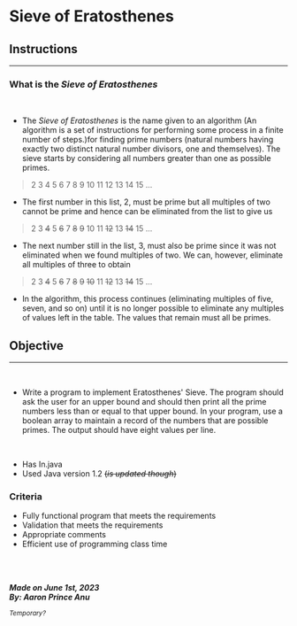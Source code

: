 # **Sieve of Eratosthenes**

## Instructions
---


### What is the *Sieve of Eratosthenes*

<br>

- The *Sieve of Eratosthenes* is the name given to an algorithm (An algorithm is a set of instructions for performing some process in a finite number of steps.)for finding prime numbers (natural numbers having exactly two distinct natural number divisors, one and themselves). The sieve starts by considering all numbers greater than one as possible primes. 

> 2 3 4 5 6 7 8 9 10 11 12 13 14 15 ...

- The first number in this list, 2, must be prime but all multiples of two cannot be prime and hence can be eliminated from the list to give us

> 2 3 ~~4~~ 5 ~~6~~ 7 ~~8~~ ~~9~~ 10 11 ~~12~~ 13 ~~14~~ 15 ...

- The next number still in the list, 3, must also be prime since it was not eliminated when we found multiples of two. We can, however, eliminate all multiples of three to obtain

> 2 3 ~~4~~ 5 ~~6~~ 7 ~~8~~ ~~9~~ ~~10~~ 11 ~~12~~ 13 ~~14~~ 15 ...

- In the algorithm, this process continues (eliminating multiples of five, seven, and so on) until it is no longer possible to eliminate any multiples of values left in the table. The values that remain must all be primes.

## Objective
---
<br>

- Write a program to implement Eratosthenes' Sieve. The program should ask the user for an upper bound and should then print all the prime numbers less than or equal to that upper bound. In your program, use a boolean array to maintain a record of the numbers that are possible primes. The output should have eight values per line. 

<br>

- Has In.java
- Used Java version 1.2 ~~(*is updated though*)~~

### Criteria
- Fully functional program that meets the requirements
- Validation that meets the requirements
- Appropriate comments
- Efficient use of programming class time

<br></br>

***Made on June 1st, 2023***\
***By: Aaron Prince Anu***


<sub>*Temporary?*</sub>
